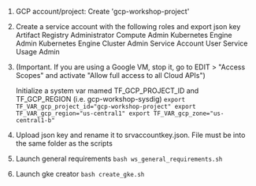 1. GCP account/project: Create 'gcp-workshop-project'

2. Create a service account with the following roles and export json key
    Artifact Registry Administrator
    Compute Admin
    Kubernetes Engine Admin
    Kubernetes Engine Cluster Admin
    Service Account User
    Service Usage Admin

3. (Important. If you are using a Google VM, stop it, go to EDIT > "Access Scopes" and activate "Allow full access to all Cloud APIs")

    Initialize a system var mamed TF_GCP_PROJECT_ID and TF_GCP_REGION (i.e. gcp-workshop-sysdig)
    ``
    export TF_VAR_gcp_project_id="gcp-workshop-project"
    export TF_VAR_gcp_region="us-central1"
    export TF_VAR_gcp_zone="us-central1-b"
    ``

4. Upload json key and rename it to srvaccountkey.json. File must be into the same folder as the scripts

5. Launch general requirements
    ``
    bash ws_general_requirements.sh
    ``

6. Launch gke creator
    ``
    bash create_gke.sh
    ``
